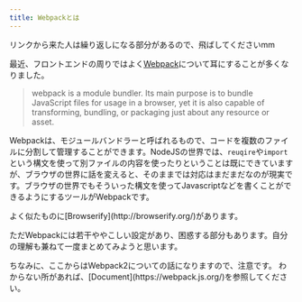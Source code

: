 ```yaml
---
title: Webpackとは
---
```


リンクから来た人は繰り返しになる部分があるので、飛ばしてくださいmm

最近、フロントエンドの周りではよく[Webpack](https://github.com/webpack/webpack)について耳にすることが多くなりました。

> webpack is a module bundler. Its main purpose is to bundle JavaScript files for usage in a browser, yet it is also capable of transforming, bundling, or packaging just about any resource or asset.

Webpackは、モジュールバンドラーと呼ばれるもので、コードを複数のファイルに分割して管理することができます。NodeJSの世界では、`reuqire`や`import`という構文を使って別ファイルの内容を使ったりということは既にできていますが、ブラウザの世界に話を変えると、そのままでは対応はまだまだなのが現実です。ブラウザの世界でもそういった構文を使ってJavascriptなどを書くことができるようにするツールがWebpackです。

<say>
よく似たものに[Browserify](http://browserify.org/)があります。
</say>

ただWebpackには若干ややこしい設定があり、困惑する部分もあります。自分の理解も兼ねて一度まとめてみようと思います。

<say>
ちなみに、ここからはWebpack2についての話になりますので、注意です。  
わからない所があれば、[Document](https://webpack.js.org/)を参照してください。
</sat>
